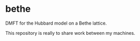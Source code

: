 # bethe
DMFT for the Hubbard model on a Bethe lattice.

This repository is really to share work between my machines.
